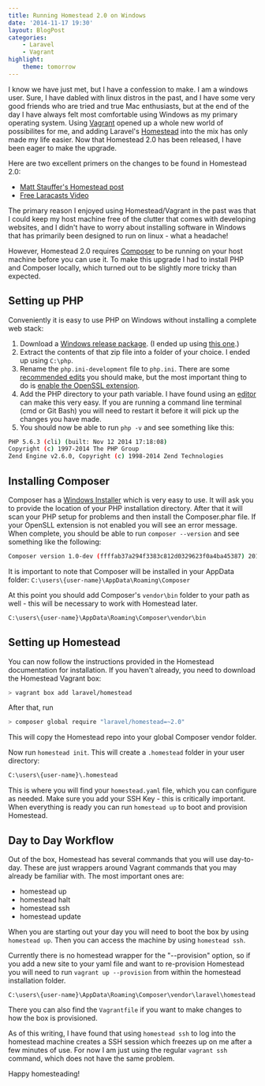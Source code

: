 ```yaml
---
title: Running Homestead 2.0 on Windows
date: '2014-11-17 19:30'
layout: BlogPost
categories:
    - Laravel
    - Vagrant
highlight:
    theme: tomorrow
---
```


I know we have just met, but I have a confession to make. I am a windows user. Sure, I have dabled with linux distros in the past, and I have some very good friends who are tried and true Mac enthusiasts, but at the end of the day I have always felt most comfortable using Windows as my primary operating system. Using [Vagrant](https://www.vagrantup.com/) opened up a whole new world of possibilites for me, and adding Laravel's [Homestead](http://laravel.com/docs/4.2/homestead) into the mix has only made my life easier. Now that Homestead 2.0 has been released, I have been eager to make the upgrade.

<!-- more -->

Here are two excellent primers on the changes to be found in Homestead 2.0:

- [Matt Stauffer's Homestead post](http://mattstauffer.co/blog/introducing-laravel-homestead-2.0)
- [Free Laracasts Video](https://laracasts.com/lessons/say-hello-to-laravel-homestead-two)

The primary reason I enjoyed using Homestead/Vagrant in the past was that I could keep my host machine free of the clutter that comes with developing websites, and I didn't have to worry about installing software in Windows that has primarily been designed to run on linux - what a headache!

However, Homestead 2.0 requires [Composer](https://getcomposer.org/) to be running on your host machine before you can use it. To make this upgrade I had to install PHP and Composer locally, which turned out to be slightly more tricky than expected.

## Setting up PHP

Conveniently it is easy to use PHP on Windows without installing a complete web stack:

1.  Download a [Windows release package](http://windows.php.net/download/). \(I ended up using [this one](http://windows.php.net/downloads/releases/php-5.6.3-Win32-VC11-x86.zip).\)
2.  Extract the contents of that zip file into a folder of your choice. I ended up using `C:\php`.
3.  Rename the `php.ini-development` file to `php.ini`. There are some [recommended edits](http://php.net/manual/en/install.windows.manual.php#install.windows.manual.phpini) you should make, but the most important thing to do is [enable the OpenSSL extension](http://www.herongyang.com/PKI/HTTPS-PHP-Configure-PHP-OpenSSL-on-Windows.html).
4.  Add the PHP directory to your path variable. I have found using an [editor](http://eveditor.com/) can make this very easy. If you are running a command line terminal (cmd or Git Bash) you will need to restart it before it will pick up the changes you have made.
5.  You should now be able to run `php -v` and see something like this:

```bash
PHP 5.6.3 (cli) (built: Nov 12 2014 17:18:08)
Copyright (c) 1997-2014 The PHP Group
Zend Engine v2.6.0, Copyright (c) 1998-2014 Zend Technologies
```

## Installing Composer

Composer has a [Windows Installer](https://getcomposer.org/Composer-Setup.exe) which is very easy to use. It will ask you to provide the location of your PHP installation directory. After that it will scan your PHP setup for problems and then install the Composer.phar file. If your OpenSLL extension is not enabled you will see an error message. When complete, you should be able to run `composer --version` and see something like the following:

```bash
Composer version 1.0-dev (ffffab37a294f3383c812d0329623f0a4ba45387) 2014-11-05 06:04:18
```

It is important to note that Composer will be installed in your AppData folder: `C:\users\{user-name}\AppData\Roaming\Composer`

At this point you should add Composer's `vendor\bin` folder to your path as well - this will be necessary to work with Homestead later.

```bash
C:\users\{user-name}\AppData\Roaming\Composer\vendor\bin
```

## Setting up Homestead

You can now follow the instructions provided in the Homestead documentation for installation. If you haven't already, you need to download the Homestead Vagrant box:

```bash
> vagrant box add laravel/homestead
```

After that, run

```bash
> composer global require "laravel/homestead=~2.0"
```

This will copy the Homestead repo into your global Composer vendor folder.

Now run `homestead init`. This will create a `.homestead` folder in your user directory:

```bash
C:\users\{user-name}\.homestead
```

This is where you will find your `homestead.yaml` file, which you can configure as needed. Make sure you add your SSH Key - this is critically important. When everything is ready you can run `homestead up` to boot and provision Homestead.

## Day to Day Workflow

Out of the box, Homestead has several commands that you will use day-to-day. These are just wrappers around Vagrant commands that you may already be familiar with. The most important ones are:

- homestead up
- homestead halt
- homestead ssh
- homestead update

When you are starting out your day you will need to boot the box by using `homestead up`. Then you can access the machine by using `homestead ssh`.

Currently there is no homestead wrapper for the "--provision" option, so if you add a new site to your yaml file and want to re-provision Homestead you will need to run `vagrant up --provision` from within the homestead installation folder.

```
C:\users\{user-name}\AppData\Roaming\Composer\vendor\laravel\homestead
```

There you can also find the `Vagrantfile` if you want to make changes to how the box is provisioned.

As of this writing, I have found that using `homestead ssh` to log into the homestead machine creates a SSH session which freezes up on me after a few minutes of use. For now I am just using the regular `vagrant ssh` command, which does not have the same problem.

Happy homesteading!
